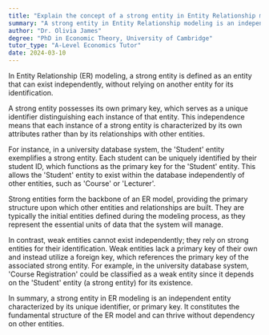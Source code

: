 ```yaml
---
title: "Explain the concept of a strong entity in Entity Relationship modelling"
summary: "A strong entity in Entity Relationship modeling is an independent entity that can exist on its own, without depending on other entities for its existence."
author: "Dr. Olivia James"
degree: "PhD in Economic Theory, University of Cambridge"
tutor_type: "A-Level Economics Tutor"
date: 2024-03-10
---
```


In Entity Relationship (ER) modeling, a strong entity is defined as an entity that can exist independently, without relying on another entity for its identification. 

A strong entity possesses its own primary key, which serves as a unique identifier distinguishing each instance of that entity. This independence means that each instance of a strong entity is characterized by its own attributes rather than by its relationships with other entities.

For instance, in a university database system, the 'Student' entity exemplifies a strong entity. Each student can be uniquely identified by their student ID, which functions as the primary key for the 'Student' entity. This allows the 'Student' entity to exist within the database independently of other entities, such as 'Course' or 'Lecturer'.

Strong entities form the backbone of an ER model, providing the primary structure upon which other entities and relationships are built. They are typically the initial entities defined during the modeling process, as they represent the essential units of data that the system will manage.

In contrast, weak entities cannot exist independently; they rely on strong entities for their identification. Weak entities lack a primary key of their own and instead utilize a foreign key, which references the primary key of the associated strong entity. For example, in the university database system, 'Course Registration' could be classified as a weak entity since it depends on the 'Student' entity (a strong entity) for its existence.

In summary, a strong entity in ER modeling is an independent entity characterized by its unique identifier, or primary key. It constitutes the fundamental structure of the ER model and can thrive without dependency on other entities.
    